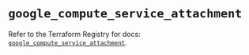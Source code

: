 # `google_compute_service_attachment`

Refer to the Terraform Registry for docs: [`google_compute_service_attachment`](https://registry.terraform.io/providers/hashicorp/google/5.28.0/docs/resources/compute_service_attachment).
